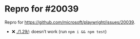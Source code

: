 # Repro for #20039

Repro for https://github.com/microsoft/playwright/issues/20039.

- ❌ [./1.29/](./1.29/): doesn’t work (run `npm i && npm test`)
